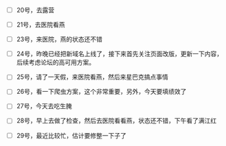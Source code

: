 

- [ ] 20号，去露营
- [ ] 21号，去医院看燕
- [ ] 23号，来医院，燕的状态还不错
- [ ] 24号，昨晚已经把新域名上线了，接下来首先关注页面改版，更新一下内容，后续考虑论坛的高可用方案。
- [ ] 25号，请了一天假，来医院看燕，然后来星巴克搞点事情
- [ ] 26号，看一下爬虫方案，这个非常重要，另外，今天要填绩效了
- [ ] 27号，今天去吃生腌
- [ ] 28号，早上去做了检查，然后去医院看看燕，状态还不错，下午看了满江红
- [ ] 29号，最近比较忙，估计要修整一下子了

